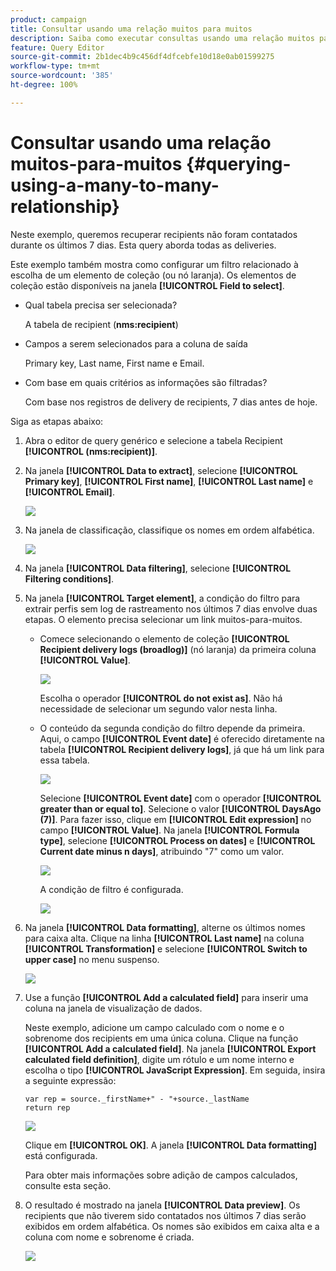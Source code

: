```yaml
---
product: campaign
title: Consultar usando uma relação muitos para muitos
description: Saiba como executar consultas usando uma relação muitos para muitos
feature: Query Editor
source-git-commit: 2b1dec4b9c456df4dfcebfe10d18e0ab01599275
workflow-type: tm+mt
source-wordcount: '385'
ht-degree: 100%

---
```


# Consultar usando uma relação muitos-para-muitos {#querying-using-a-many-to-many-relationship}



Neste exemplo, queremos recuperar recipients não foram contatados durante os últimos 7 dias. Esta query aborda todas as deliveries.

Este exemplo também mostra como configurar um filtro relacionado à escolha de um elemento de coleção (ou nó laranja). Os elementos de coleção estão disponíveis na janela **[!UICONTROL Field to select]**.

* Qual tabela precisa ser selecionada?

   A tabela de recipient (**nms:recipient**)

* Campos a serem selecionados para a coluna de saída

   Primary key, Last name, First name e Email.

* Com base em quais critérios as informações são filtradas?

   Com base nos registros de delivery de recipients, 7 dias antes de hoje.

Siga as etapas abaixo:

1. Abra o editor de query genérico e selecione a tabela Recipient **[!UICONTROL (nms:recipient)]**.
1. Na janela **[!UICONTROL Data to extract]**, selecione **[!UICONTROL Primary key]**, **[!UICONTROL First name]**, **[!UICONTROL Last name]** e **[!UICONTROL Email]**.

   ![](assets/query_editor_nveau_33.png)

1. Na janela de classificação, classifique os nomes em ordem alfabética.

   ![](assets/query_editor_nveau_34.png)

1. Na janela **[!UICONTROL Data filtering]**, selecione **[!UICONTROL Filtering conditions]**.
1. Na janela **[!UICONTROL Target element]**, a condição do filtro para extrair perfis sem log de rastreamento nos últimos 7 dias envolve duas etapas. O elemento precisa selecionar um link muitos-para-muitos.

   * Comece selecionando o elemento de coleção **[!UICONTROL Recipient delivery logs (broadlog)]** (nó laranja) da primeira coluna **[!UICONTROL Value]**.

      ![](assets/query_editor_nveau_67.png)

      Escolha o operador **[!UICONTROL do not exist as]**. Não há necessidade de selecionar um segundo valor nesta linha.

   * O conteúdo da segunda condição do filtro depende da primeira. Aqui, o campo **[!UICONTROL Event date]** é oferecido diretamente na tabela **[!UICONTROL Recipient delivery logs]**, já que há um link para essa tabela.

      ![](assets/query_editor_nveau_36.png)

      Selecione **[!UICONTROL Event date]** com o operador **[!UICONTROL greater than or equal to]**. Selecione o valor **[!UICONTROL DaysAgo (7)]**. Para fazer isso, clique em **[!UICONTROL Edit expression]** no campo **[!UICONTROL Value]**. Na janela **[!UICONTROL Formula type]**, selecione **[!UICONTROL Process on dates]** e **[!UICONTROL Current date minus n days]**, atribuindo &quot;7&quot; como um valor.

      ![](assets/query_editor_nveau_37.png)

      A condição de filtro é configurada.

      ![](assets/query_editor_nveau_38.png)

1. Na janela **[!UICONTROL Data formatting]**, alterne os últimos nomes para caixa alta. Clique na linha **[!UICONTROL Last name]** na coluna **[!UICONTROL Transformation]** e selecione **[!UICONTROL Switch to upper case]** no menu suspenso.

   ![](assets/query_editor_nveau_39.png)

1. Use a função **[!UICONTROL Add a calculated field]** para inserir uma coluna na janela de visualização de dados.

   Neste exemplo, adicione um campo calculado com o nome e o sobrenome dos recipients em uma única coluna. Clique na função **[!UICONTROL Add a calculated field]**. Na janela **[!UICONTROL Export calculated field definition]**, digite um rótulo e um nome interno e escolha o tipo **[!UICONTROL JavaScript Expression]**. Em seguida, insira a seguinte expressão:

   ```
   var rep = source._firstName+" - "+source._lastName
   return rep
   ```

   ![](assets/query_editor_nveau_40.png)

   Clique em **[!UICONTROL OK]**. A janela **[!UICONTROL Data formatting]** está configurada.

   Para obter mais informações sobre adição de campos calculados, consulte esta seção.

1. O resultado é mostrado na janela **[!UICONTROL Data preview]**. Os recipients que não tiverem sido contatados nos últimos 7 dias serão exibidos em ordem alfabética. Os nomes são exibidos em caixa alta e a coluna com nome e sobrenome é criada.

   ![](assets/query_editor_nveau_41.png)
